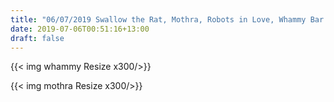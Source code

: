 ```yaml
---
title: "06/07/2019 Swallow the Rat, Mothra, Robots in Love, Whammy Bar Auckland"
date: 2019-07-06T00:51:16+13:00
draft: false
---
```


{{< img whammy Resize x300/>}} 


{{< img mothra Resize x300/>}} 
